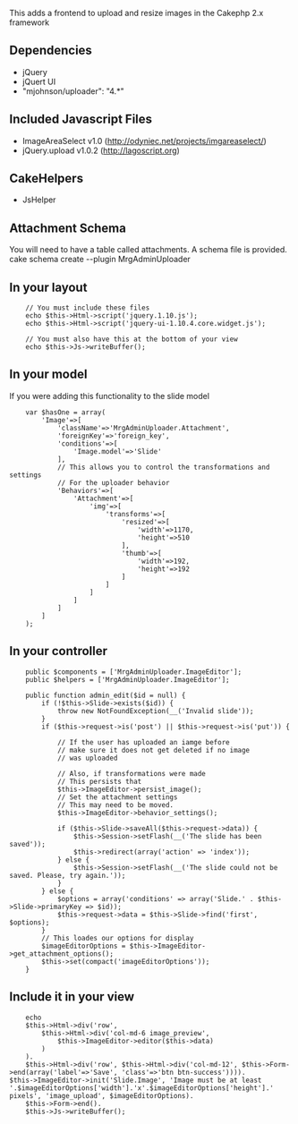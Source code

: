 This adds a frontend to upload and resize images in the Cakephp 2.x framework

## Dependencies

* jQuery
* jQuert UI
* "mjohnson/uploader": "4.*"

## Included Javascript Files

* ImageAreaSelect v1.0 (http://odyniec.net/projects/imgareaselect/)
* jQuery.upload v1.0.2 (http://lagoscript.org)

## CakeHelpers

* JsHelper

## Attachment Schema

You will need to have a table called attachments. A schema file is provided.
cake schema create --plugin MrgAdminUploader

## In your layout

```php5
	// You must include these files
	echo $this->Html->script('jquery.1.10.js');
	echo $this->Html->script('jquery-ui-1.10.4.core.widget.js');

	// You must also have this at the bottom of your view
	echo $this->Js->writeBuffer();
```

## In your model

If you were adding this functionality to the slide model

```php5
	var $hasOne = array(
		'Image'=>[
			'className'=>'MrgAdminUploader.Attachment',
			'foreignKey'=>'foreign_key',
			'conditions'=>[
				'Image.model'=>'Slide'
			],
			// This allows you to control the transformations and settings
			// For the uploader behavior
			'Behaviors'=>[
				'Attachment'=>[
					'img'=>[
						'transforms'=>[
							'resized'=>[
								'width'=>1170,
								'height'=>510
							],
							'thumb'=>[
								'width'=>192,
								'height'=>192
							]
						]
					]
				]
			]
		]
	);
```

## In your controller

```php5
	public $components = ['MrgAdminUploader.ImageEditor'];
	public $helpers = ['MrgAdminUploader.ImageEditor'];
	
	public function admin_edit($id = null) {
		if (!$this->Slide->exists($id)) {
			throw new NotFoundException(__('Invalid slide'));
		}
		if ($this->request->is('post') || $this->request->is('put')) {

			// If the user has uploaded an iamge before
			// make sure it does not get deleted if no image
			// was uploaded

			// Also, if transformations were made
			// This persists that
			$this->ImageEditor->persist_image();
			// Set the attachment settings
			// This may need to be moved.
			$this->ImageEditor->behavior_settings();

			if ($this->Slide->saveAll($this->request->data)) {
				$this->Session->setFlash(__('The slide has been saved'));
				$this->redirect(array('action' => 'index'));
			} else {
				$this->Session->setFlash(__('The slide could not be saved. Please, try again.'));
			}
		} else {
			$options = array('conditions' => array('Slide.' . $this->Slide->primaryKey => $id));
			$this->request->data = $this->Slide->find('first', $options);
		}
		// This loades our options for display
		$imageEditorOptions = $this->ImageEditor->get_attachment_options();
		$this->set(compact('imageEditorOptions'));
	}
```

## Include it in your view

```php5
	echo
	$this->Html->div('row',
		$this->Html->div('col-md-6 image_preview',
			$this->ImageEditor->editor($this->data)
		)
	).
	$this->Html->div('row', $this->Html->div('col-md-12', $this->Form->end(array('label'=>'Save', 'class'=>'btn btn-success')))).
$this->ImageEditor->init('Slide.Image', 'Image must be at least '.$imageEditorOptions['width'].'x'.$imageEditorOptions['height'].' pixels', 'image_upload', $imageEditorOptions).
	$this->Form->end().
	$this->Js->writeBuffer();
```
